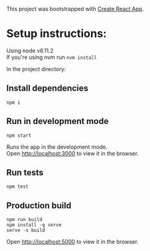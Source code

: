 This project was bootstrapped with [Create React App](https://github.com/facebookincubator/create-react-app).

# Setup instructions:
Using node v6.11.2<br>
If you're using nvm run `nvm install`

In the project directory:

## Install dependencies
`npm i`

## Run in development mode
`npm start`

Runs the app in the development mode.<br>
Open [http://localhost:3000](http://localhost:3000) to view it in the browser.

## Run tests
`npm test`

## Production build

`npm run build`<br>
`npm install -g serve`<br>
`serve -s build`

Open [http://localhost:5000](http://localhost:5000) to view it in the browser.
